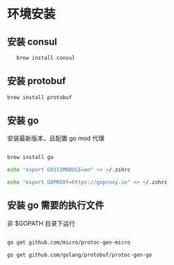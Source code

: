 # 环境安装

## 安装 consul 

```bash
   brew install consul
```

## 安装 protobuf

```bash
brew install protobuf
```

## 安装 go

安装最新版本，且配置 go mod 代理

```bash

brew install go

echo "export GO111MODULE=on" >> ~/.zshrc

echo "export GOPROXY=https://goproxy.io" >> ~/.zshrc

```

## 安装 go 需要的执行文件

非 $GOPATH 目录下运行
```bash

go get github.com/micro/protoc-gen-micro

go get github.com/golang/protobuf/protoc-gen-go

```
